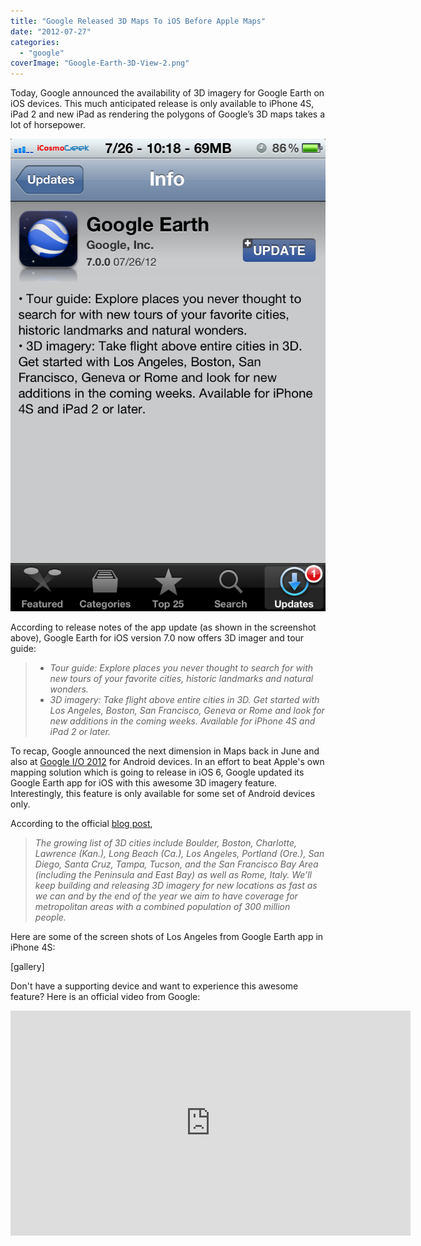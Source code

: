 ```yaml
---
title: "Google Released 3D Maps To iOS Before Apple Maps"
date: "2012-07-27"
categories: 
  - "google"
coverImage: "Google-Earth-3D-View-2.png"
---
```


Today, Google announced the availability of 3D imagery for Google Earth on iOS devices. This much anticipated release is only available to iPhone 4S, iPad 2 and new iPad as rendering the polygons of Google’s 3D maps takes a lot of horsepower.

[![](images/Google-Earth-3D-Features-Update.png "Google Earth 3D Features Update")](http://iCosmoGeek.com/wp-content/uploads/2012/07/Google-Earth-3D-Features-Update.png)

According to release notes of the app update (as shown in the screenshot above), Google Earth for iOS version 7.0 now offers 3D imager and tour guide:

> - _Tour guide: Explore places you never thought to search for with new tours of your favorite cities, historic landmarks and natural wonders._
> - _3D imagery: Take flight above entire cities in 3D. Get started with Los Angeles, Boston, San Francisco, Geneva or Rome and look for new additions in the coming weeks. Available for iPhone 4S and iPad 2 or later._

To recap, Google announced the next dimension in Maps back in June and also at [Google I/O 2012](http://icosmogeek.com/google-io-2012-day-1-2-highlights-android-4-1-nexus-7-tablet-google-glasses-and-more/) for Android devices. In an effort to beat Apple's own mapping solution which is going to release in iOS 6, Google updated its Google Earth app for iOS with this awesome 3D imagery feature. Interestingly, this feature is only available for some set of Android devices only.

According to the official [blog post](http://google-latlong.blogspot.com/2012/07/3d-imagery-now-available-on-ipad-and.html),

> _The growing list of 3D cities include Boulder, Boston, Charlotte, Lawrence (Kan.), Long Beach (Ca.), Los Angeles, Portland (Ore.), San Diego, Santa Cruz, Tampa, Tucson, and the San Francisco Bay Area (including the Peninsula and East Bay) as well as Rome, Italy. We’ll keep building and releasing 3D imagery for new locations as fast as we can and by the end of the year we aim to have coverage for metropolitan areas with a combined population of 300 million people._ 

Here are some of the screen shots of Los Angeles from Google Earth app in iPhone 4S:

\[gallery\]

Don't have a supporting device and want to experience this awesome feature? Here is an official video from Google:

<iframe src="http://www.youtube.com/embed/N6Douyfa7l8" frameborder="0" width="640" height="360"></iframe>
